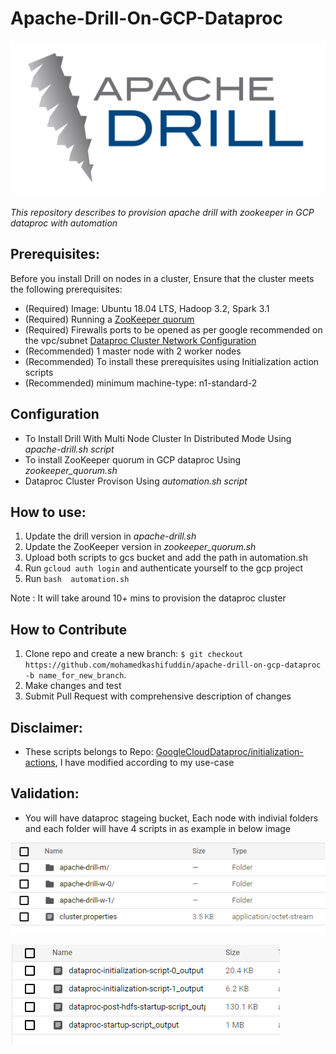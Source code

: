 # Apache-Drill-On-GCP-Dataproc
![apache drill](apache-drill-logo/512px-Apache_Drill_logo.svg.png)



*This repository describes to provision apache drill with zookeeper in GCP dataproc with automation*

**Prerequisites:**
---
Before you install Drill on nodes in a cluster, Ensure that the cluster meets the following prerequisites:


  * (Required) Image: Ubuntu 18.04 LTS, Hadoop 3.2, Spark 3.1      
  * (Required) Running a [ZooKeeper quorum](https://zookeeper.apache.org/doc/r3.1.2/zookeeperStarted.html#sc_RunningReplicatedZooKeeper)
  * (Required) Firewalls ports to be opened as per google recommended on the vpc/subnet [Dataproc Cluster Network Configuration](https://cloud.google.com/dataproc/docs/concepts/configuring-clusters/network)
  * (Recommended) 1 master node with 2 worker nodes
  * (Recommended) To install these prerequisites using Initialization action scripts
  * (Recommended) minimum machine-type:  n1-standard-2 


**Configuration**
---
 

 + To Install Drill With Multi Node Cluster In Distributed Mode Using *apache-drill.sh script*
 + To install ZooKeeper quorum in GCP dataproc Using *zookeeper_quorum.sh*
 + Dataproc Cluster Provison Using *automation.sh script* 


  **How to use:**
---

 1. Update the drill version in *apache-drill.sh*
 2. Update the ZooKeeper version in *zookeeper_quorum.sh*
 3. Upload both scripts to gcs bucket and add the path in automation.sh
 4. Run `gcloud auth login` and authenticate yourself to the gcp project
 5. Run `bash  automation.sh` 

 Note : It will take around 10+ mins to provision the dataproc cluster


**How to Contribute**
---

1. Clone repo and create a new branch: `$ git checkout https://github.com/mohamedkashifuddin/apache-drill-on-gcp-dataproc -b name_for_new_branch`.
2. Make changes and test
3. Submit Pull Request with comprehensive description of changes

  **Disclaimer:**
---

 + These scripts belongs to Repo: [GoogleCloudDataproc/initialization-actions](https://github.com/GoogleCloudDataproc/initialization-actions), I have modified according to my use-case


  **Validation:**
---
 + You will have dataproc stageing bucket, Each node with indivial folders and each folder will have 4 scripts in as example in below image 

 ![nodes](apache-drill-logs/apache-drill-logs-1.PNG)

![scripts-output](apache-drill-logs/apache-drill-logs-2.PNG)